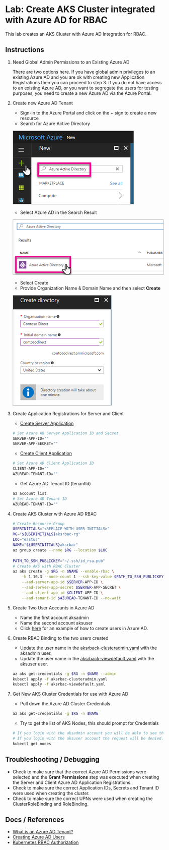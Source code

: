 # Lab: Create AKS Cluster integrated with Azure AD for RBAC

This lab creates an AKS Cluster with Azure AD Integration for RBAC.

## Instructions

1. Need Global Admin Permissions to an Existing Azure AD

    There are two options here. If you have global admin privileges to an existing Azure AD and you are ok with creating new Application Registrations then you can proceed to step 3. If you do not have access to an existing Azure AD, or you want to segregate the users for testing purposes, you need to create a new Azure AD via the Azure Portal.

2. Create new Azure AD Tenant

    * Sign-in to the Azure Portal and click on the + sign to create a new resource
    * Search for Azure Active Directory

    ![New](img-new-azuread.png)

    * Select Azure AD in the Search Result

    ![Select](img-select-azuread.png)

    * Select Create
    * Provide Organization Name & Domain Name and then select **Create**

    ![Create](img-create-azuread.png)

3. Create Application Registrations for Server and Client

    * [Create Server Application](https://docs.microsoft.com/en-us/azure/aks/aad-integration#create-server-application)
    ```bash
    # Set Azure AD Server Application ID and Secret
    SERVER-APP-ID=""
    SERVER-APP-SECRET=""
    ```
    * [Create Client Application](https://docs.microsoft.com/en-us/azure/aks/aad-integration#create-client-application)
    ```bash
    # Set Azure AD Client Application ID
    CLIENT-APP-ID=""
    AZUREAD-TENANT-ID=""
    ```
    * Get Azure AD Tenant ID (tenantId)

    ```bash
    az account list
    # Set Azure AD Tenant ID
    AZUREAD-TENANT-ID=""
    ```

4. Create AKS Cluster with Azure AD RBAC

    ```bash
    # Create Resource Group
    USERINITIALS="<REPLACE-WITH-USER-INITIALS>"
    RG="${USERINITIALS}aksrbac-rg"
    LOC="eastus"
    NAME="${USERINITIALS}aksrbac"
    az group create --name $RG --location $LOC

    PATH_TO_SSH_PUBLICKEY="~/.ssh/id_rsa.pub"
    # Create AKS with RBAC Cluster
    az aks create -g $RG -n $NAME --enable-rbac \
        -k 1.10.3 --node-count 1 --ssh-key-value $PATH_TO_SSH_PUBLICKEY \
        --aad-server-app-id $SERVER-APP-ID \
        --aad-server-app-secret $SERVER-APP-SECRET \
        --aad-client-app-id $CLIENT-APP-ID \
        --aad-tenant-id $AZUREAD-TENANT-ID --no-wait
    ```

5. Create Two User Accounts in Azure AD

    * Name the first account aksadmin
    * Name the second account aksuser
    * Click [here](https://docs.microsoft.com/en-us/power-bi/developer/create-an-azure-active-directory-tenant#create-some-users-in-your-azure-active-directory-tenant) for an example of how to create users in Azure AD.

6. Create RBAC Binding to the two users created

    * Update the user name in the [aksrback-clusteradmin.yaml](aksrback-clusteradmin.yaml) with the aksadmin user.
    * Update the user name in the [aksrback-viewdefault.yaml](aksrback-viewdefault.yaml) with the aksuser user.
    ```bash
    az aks get-credentials -g $RG -n $NAME --admin
    kubectl apply -f aksrbac-clusteradmin.yaml
    kubectl apply -f aksrbac-viewdefault.yaml
    ```

7. Get New AKS Cluster Credentials for use with Azure AD

    * Pull down the Azure AD Cluster Credentials
    ```bash
    az aks get-credentials -g $RG -n $NAME
    ```

    * Try to get the list of AKS Nodes, this should prompt for Credentials

    ```bash
    # If you login with the aksadmin account you will be able to see the nodes.
    # If you login with the aksuser account the request will be denied.
    kubectl get nodes
    ```

## Troubleshooting / Debugging

* Check to make sure that the correct Azure AD Permissions were selected and the **Grant Permissions** step was executed when creating the Server and Client Azure AD Application Registrations.
* Check to make sure the correct Application IDs, Secrets and Tenant ID were used when creating the cluster.
* Check to make sure the correct UPNs were used when creating the ClusterRoleBinding and RoleBinding.

## Docs / References

* [What is an Azure AD Tenant?](https://msdn.microsoft.com/library/azure/jj573650.aspx#Anchor_0)
* [Creating Azure AD Users](https://docs.microsoft.com/en-us/power-bi/developer/create-an-azure-active-directory-tenant#create-some-users-in-your-azure-active-directory-tenant)
* [Kubernetes RBAC Authorization](https://kubernetes.io/docs/reference/access-authn-authz/rbac/)

